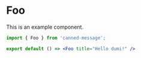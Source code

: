 # Foo

This is an example component.

```jsx
import { Foo } from 'canned-message';

export default () => <Foo title="Hello dumi!" />
```

